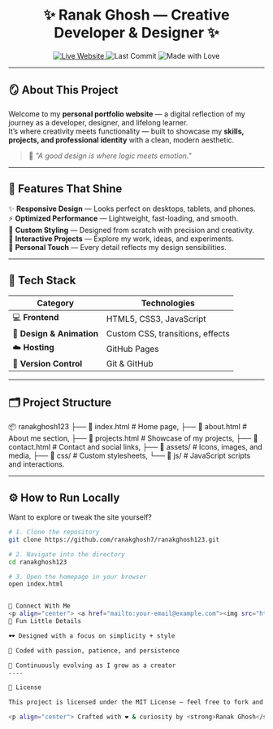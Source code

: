 <h1 align="center">✨ Ranak Ghosh — Creative Developer & Designer ✨</h1>

<p align="center">
  <a href="https://ranakghosh7.github.io/ranakghosh123/" target="_blank">
    <img src="https://img.shields.io/badge/🌐_Visit_My_Website-Here!-1E90FF?style=for-the-badge&logo=google-chrome&logoColor=white" alt="Live Website">
  </a>
  <img src="https://img.shields.io/github/last-commit/ranakghosh7/ranakghosh123?style=for-the-badge&color=brightgreen" alt="Last Commit">
  <img src="https://img.shields.io/badge/Made%20with-%E2%9D%A4%EF%B8%8F-blueviolet?style=for-the-badge" alt="Made with Love">
</p>

---

## 🪞 About This Project

Welcome to my **personal portfolio website** — a digital reflection of my journey as a developer, designer, and lifelong learner.  
It’s where creativity meets functionality — built to showcase my **skills, projects, and professional identity** with a clean, modern aesthetic.

> 🌈 *"A good design is where logic meets emotion."*

---

## 🚀 Features That Shine

✨ **Responsive Design** — Looks perfect on desktops, tablets, and phones.  
⚡ **Optimized Performance** — Lightweight, fast-loading, and smooth.  
🎨 **Custom Styling** — Designed from scratch with precision and creativity.  
📁 **Interactive Projects** — Explore my work, ideas, and experiments.  
🪩 **Personal Touch** — Every detail reflects my design sensibilities.

---

## 🧠 Tech Stack

| Category | Technologies |
|-----------|---------------|
| 💻 **Frontend** | HTML5, CSS3, JavaScript |
| 🎨 **Design & Animation** | Custom CSS, transitions, effects |
| ☁️ **Hosting** | GitHub Pages |
| 🧩 **Version Control** | Git & GitHub |

---

## 🗂️ Project Structure

📦 ranakghosh123
├── 📄 index.html # Home page,
├── 📄 about.html # About me section,
├── 📄 projects.html # Showcase of my projects,
├── 📄 contact.html # Contact and social links,
├── 📁 assets/ # Icons, images, and media,
├── 📁 css/ # Custom stylesheets,
└── 📁 js/ # JavaScript scripts and interactions.


---

## ⚙️ How to Run Locally

Want to explore or tweak the site yourself?

```bash
# 1. Clone the repository
git clone https://github.com/ranakghosh7/ranakghosh123.git

# 2. Navigate into the directory
cd ranakghosh123

# 3. Open the homepage in your browser
open index.html


🧭 Connect With Me
<p align="center"> <a href="mailto:your-email@example.com"><img src="https://img.shields.io/badge/Email-Contact_Me-red?style=for-the-badge&logo=gmail&logoColor=white" /></a> <a href="https://github.com/ranakghosh7"><img src="https://img.shields.io/badge/GitHub-@ranakghosh7-black?style=for-the-badge&logo=github" /></a> <a href="https://linkedin.com/in/ranakghosh"><img src="https://img.shields.io/badge/LinkedIn-Connect-blue?style=for-the-badge&logo=linkedin" /></a> </p>
🪩 Fun Little Details

🕶️ Designed with a focus on simplicity + style

🧩 Coded with passion, patience, and persistence

🌱 Continuously evolving as I grow as a creator
----

📝 License

This project is licensed under the MIT License — feel free to fork and customize it.

<p align="center"> Crafted with ❤️ & curiosity by <strong>Ranak Ghosh</strong><br> <a href="https://ranakghosh7.github.io/ranakghosh123/">🔗 Explore My Website</a> </p> ```
